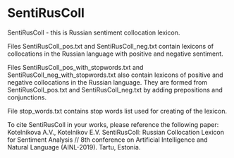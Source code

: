 # SentiRusColl
SentiRusColl - this is Russian sentiment collocation lexicon.

Files SentiRusColl_pos.txt and SentiRusColl_neg.txt contain lexicons of collocations in the Russian language with positive and negative sentiment.

Files SentiRusColl_pos_with_stopwords.txt and SentiRusColl_neg_with_stopwords.txt also contain lexicons of positive and negative collocations in the Russian language. They are formed from SentiRusColl_pos.txt and SentiRusColl_neg.txt by adding prepositions and conjunctions.

File stop_words.txt contains stop words list used for creating of the lexicon.

To cite SentiRusColl in your works, please reference the following paper:
Kotelnikova A.V., Kotelnikov E.V. SentiRusColl: Russian Collocation Lexicon for Sentiment Analysis // 8th conference on Artificial Intelligence and Natural Language (AINL-2019). Tartu, Estonia.
